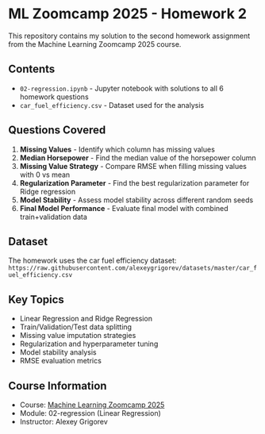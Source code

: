# ML Zoomcamp 2025 - Homework 2

This repository contains my solution to the second homework assignment from the Machine Learning Zoomcamp 2025 course.

## Contents

- `02-regression.ipynb` - Jupyter notebook with solutions to all 6 homework questions
- `car_fuel_efficiency.csv` - Dataset used for the analysis

## Questions Covered

1. **Missing Values** - Identify which column has missing values
2. **Median Horsepower** - Find the median value of the horsepower column
3. **Missing Value Strategy** - Compare RMSE when filling missing values with 0 vs mean
4. **Regularization Parameter** - Find the best regularization parameter for Ridge regression
5. **Model Stability** - Assess model stability across different random seeds
6. **Final Model Performance** - Evaluate final model with combined train+validation data

## Dataset

The homework uses the car fuel efficiency dataset:
`https://raw.githubusercontent.com/alexeygrigorev/datasets/master/car_fuel_efficiency.csv`

## Key Topics

- Linear Regression and Ridge Regression
- Train/Validation/Test data splitting
- Missing value imputation strategies
- Regularization and hyperparameter tuning
- Model stability analysis
- RMSE evaluation metrics

## Course Information

- Course: [Machine Learning Zoomcamp 2025](https://github.com/DataTalksClub/machine-learning-zoomcamp)
- Module: 02-regression (Linear Regression)
- Instructor: Alexey Grigorev